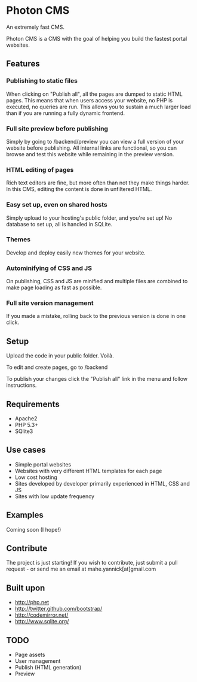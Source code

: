 Photon CMS
=======

An extremely fast CMS.

Photon CMS is a CMS with the goal of helping you build the fastest portal websites.

Features
--------

### Publishing to static files

When clicking on "Publish all", all the pages are dumped to static HTML pages. This means that when users access your website, no PHP is executed, no queries are run. This allows you to sustain a much larger load than if you are running a fully dynamic frontend.


### Full site preview before publishing

Simply by going to <url>/backend/preview you can view a full version of your website before publishing. All internal links are functional, so you can browse and test this website while remaining in the preview version.


### HTML editing of pages

Rich text editors are fine, but more often than not they make things harder. In this CMS, editing the content is done in unfiltered HTML.


### Easy set up, even on shared hosts

Simply upload to your hosting's public folder, and you're set up! No database to set up, all is handled in SQLite.


### Themes

Develop and deploy easily new themes for your website.


### Autominifying of CSS and JS

On publishing, CSS and JS are minified and multiple files are combined to make page loading as fast as possible.


### Full site version management

If you made a mistake, rolling back to the previous version is done in one click.


Setup
-----
Upload the code in your public folder. Voilà.

To edit and create pages, go to <url>/backend

To publish your changes click the "Publish all" link in the menu and follow instructions.


Requirements
------------
* Apache2
* PHP 5.3+
* SQlite3


Use cases
---------
* Simple portal websites
* Websites with very different HTML templates for each page
* Low cost hosting
* Sites developed by developer primarily experienced in HTML, CSS and JS
* Sites with low update frequency


Examples
--------
Coming soon (I hope!)

Contribute
----------
The project is just starting! If you wish to contribute, just submit a pull request - or send me an email at mahe.yannick[at]gmail.com

Built upon
----------
 * http://php.net
 * http://twitter.github.com/bootstrap/
 * http://codemirror.net/
 * http://www.sqlite.org/

TODO
----
* Page assets
* User management
* Publish (HTML generation)
* Preview
